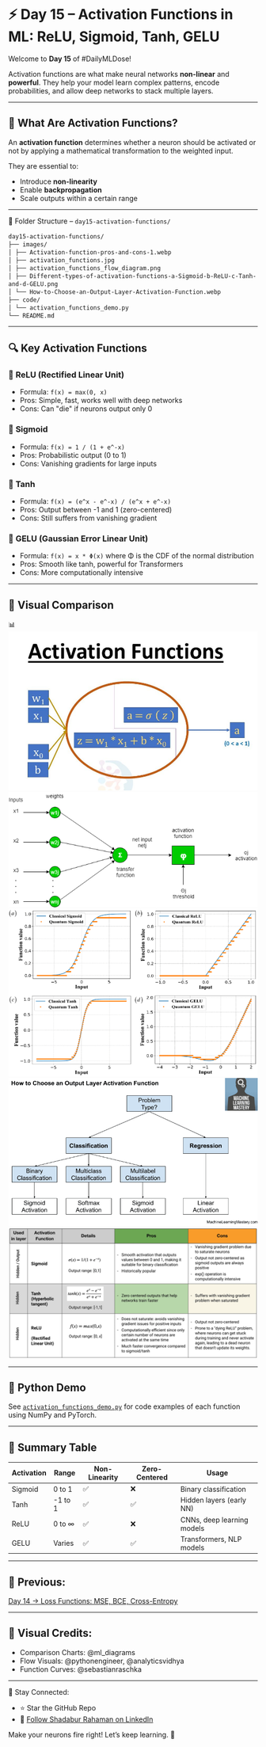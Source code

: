 # ⚡ Day 15 – Activation Functions in ML: ReLU, Sigmoid, Tanh, GELU

Welcome to **Day 15** of #DailyMLDose!

Activation functions are what make neural networks **non-linear** and **powerful**. They help your model learn complex patterns, encode probabilities, and allow deep networks to stack multiple layers.

---

## 📌 What Are Activation Functions?

An **activation function** determines whether a neuron should be activated or not by applying a mathematical transformation to the weighted input.

They are essential to:
- Introduce **non-linearity**
- Enable **backpropagation**
- Scale outputs within a certain range

---

📂 Folder Structure – `day15-activation-functions/`
```
day15-activation-functions/
├── images/
│ ├── Activation-function-pros-and-cons-1.webp
│ ├── activation_functions.jpg
│ ├── activation_functions_flow_diagram.png
│ ├── Different-types-of-activation-functions-a-Sigmoid-b-ReLU-c-Tanh-and-d-GELU.png
│ └── How-to-Choose-an-Output-Layer-Activation-Function.webp
├── code/
│ └── activation_functions_demo.py
└── README.md
```

---

## 🔍 Key Activation Functions

### 🔸 **ReLU (Rectified Linear Unit)**
- Formula: `f(x) = max(0, x)`
- Pros: Simple, fast, works well with deep networks
- Cons: Can "die" if neurons output only 0

### 🔸 **Sigmoid**
- Formula: `f(x) = 1 / (1 + e^-x)`
- Pros: Probabilistic output (0 to 1)
- Cons: Vanishing gradients for large inputs

### 🔸 **Tanh**
- Formula: `f(x) = (e^x - e^-x) / (e^x + e^-x)`
- Pros: Output between -1 and 1 (zero-centered)
- Cons: Still suffers from vanishing gradient

### 🔸 **GELU (Gaussian Error Linear Unit)**
- Formula: `f(x) = x * Φ(x)` where Φ is the CDF of the normal distribution
- Pros: Smooth like tanh, powerful for Transformers
- Cons: More computationally intensive

---

## 🧠 Visual Comparison

📊  
![Function Charts](images/activation_functions.jpg)  
![Flow Diagram](images/activation_functions_flow_diagram.png)  
![Multiple Functions](images/Different-types-of-activation-functions-a-Sigmoid-b-ReLU-c-Tanh-and-d-GELU.png)  
![Choosing Output Layer](images/How-to-Choose-an-Output-Layer-Activation-Function.webp)  
![Pros & Cons Table](images/Activation-function-pros-and-cons-1.webp)

---

## 🧪 Python Demo

See [`activation_functions_demo.py`](code/activation_functions_demo.py) for code examples of each function using NumPy and PyTorch.

---

## 🧩 Summary Table

| Activation | Range       | Non-Linearity | Zero-Centered | Usage                        |
|------------|-------------|----------------|---------------|------------------------------|
| Sigmoid    | 0 to 1      | ✅             | ❌            | Binary classification        |
| Tanh       | -1 to 1     | ✅             | ✅            | Hidden layers (early NN)     |
| ReLU       | 0 to ∞      | ✅             | ❌            | CNNs, deep learning models   |
| GELU       | Varies      | ✅             | ✅            | Transformers, NLP models     |

---

## 🔁 Previous:
[Day 14 → Loss Functions: MSE, BCE, Cross-Entropy](../day14-loss-functions)

---

## 🎨 Visual Credits:
- Comparison Charts: @ml_diagrams  
- Flow Visuals: @pythonengineer, @analyticsvidhya  
- Function Curves: @sebastianraschka

---

📌 Stay Connected:
- ⭐ Star the GitHub Repo  
- 🔗 [Follow Shadabur Rahaman on LinkedIn](https://www.linkedin.com/in/shadabur-rahaman-1b5703249)

Make your neurons fire right! Let’s keep learning. 🚀
